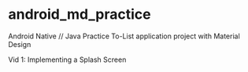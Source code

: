 # android_md_practice

Android Native // Java 
Practice To-List application project with Material Design

Vid 1: Implementing a Splash Screen
